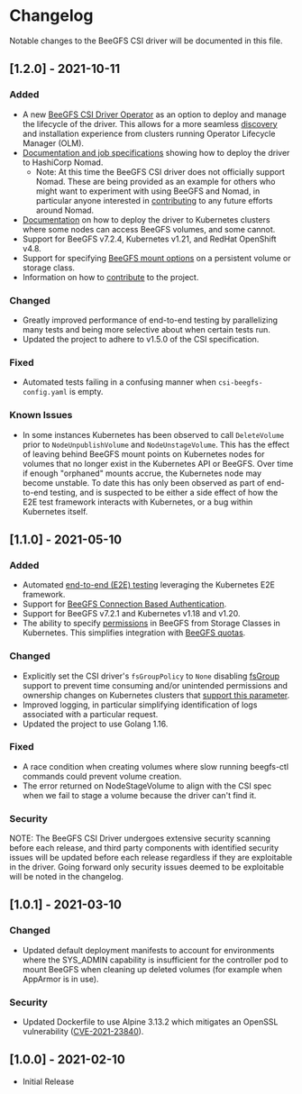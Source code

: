 # Changelog
Notable changes to the BeeGFS CSI driver will be documented in this file. 

[1.2.0] - 2021-10-11
--------------------
### Added
- A new [BeeGFS CSI Driver Operator](operator/README.md) as an option to deploy
  and manage the lifecycle of the driver. This allows for a more seamless
  [discovery](https://operatorhub.io/) and installation experience from clusters
  running Operator Lifecycle Manager (OLM).
- [Documentation and job specifications](deploy/nomad/README.md) showing how to
  deploy the driver to HashiCorp Nomad.
  - Note: At this time the BeeGFS CSI driver does not officially support Nomad.
    These are being provided as an example for others who might want to
    experiment with using BeeGFS and Nomad, in particular anyone interested in
    [contributing](CONTRIBUTING.md) to any future efforts around Nomad.
- [Documentation](docs/deployment.md##mixed-kubernetes-deployment) on how to
  deploy the driver to Kubernetes clusters where some nodes can access BeeGFS
  volumes, and some cannot.
- Support for BeeGFS v7.2.4, Kubernetes v1.21, and RedHat OpenShift v4.8. 
- Support for specifying [BeeGFS mount
  options](docs/usage.md#beegfs-mount-options) on a persistent volume or storage
  class.
- Information on how to [contribute](CONTRIBUTING.md) to the project. 

### Changed
- Greatly improved performance of end-to-end testing by parallelizing many tests
  and being more selective about when certain tests run.
- Updated the project to adhere to v1.5.0 of the CSI specification.

### Fixed
- Automated tests failing in a confusing manner when `csi-beegfs-config.yaml` is
  empty. 

### Known Issues
- In some instances Kubernetes has been observed to call `DeleteVolume` prior to
  `NodeUnpublishVolume` and `NodeUnstageVolume`. This has the effect of leaving
  behind BeeGFS mount points on Kubernetes nodes for volumes that no longer
  exist in the Kubernetes API or BeeGFS. Over time if enough "orphaned" mounts
  accrue, the Kubernetes node may become unstable. To date this has only been
  observed as part of end-to-end testing, and is suspected to be either a side
  effect of how the E2E test framework interacts with Kubernetes, or a bug
  within Kubernetes itself.

[1.1.0] - 2021-05-10
--------------------
### Added 
- Automated [end-to-end (E2E) testing](test/e2e/README.md) leveraging the
  Kubernetes E2E framework.
- Support for [BeeGFS Connection Based
  Authentication](https://doc.beegfs.io/latest/advanced_topics/authentication.html).
- Support for BeeGFS v7.2.1 and Kubernetes v1.18 and v1.20. 
- The ability to specify [permissions](docs/usage.md#permissions) in BeeGFS from
  Storage Classes in Kubernetes. This simplifies integration with [BeeGFS
  quotas](docs/quotas.md). 

### Changed
- Explicitly set the CSI driver's `fsGroupPolicy` to `None` disabling
  [fsGroup](docs/usage.md#fsgroup-behavior) support to prevent time consuming
  and/or unintended permissions and ownership changes on Kubernetes clusters
  that [support this
  parameter](https://kubernetes-csi.github.io/docs/support-fsgroup.html).
- Improved logging, in particular simplifying identification of logs associated
  with a particular request.
- Updated the project to use Golang 1.16. 

### Fixed
- A race condition when creating volumes where slow running beegfs-ctl commands
  could prevent volume creation.
- The error returned on NodeStageVolume to align with the CSI spec when we fail
  to stage a volume because the driver can't find it.

### Security 
NOTE: The BeeGFS CSI Driver undergoes extensive security scanning before each
release, and third party components with identified security issues will be
updated before each release regardless if they are exploitable in the driver.
Going forward only security issues deemed to be exploitable will be noted in the
changelog. 

[1.0.1] - 2021-03-10
--------------------
### Changed
- Updated default deployment manifests to account for environments where the
  SYS_ADMIN capability is insufficient for the controller pod to mount BeeGFS
  when cleaning up deleted volumes (for example when AppArmor is in use).

### Security
- Updated Dockerfile to use Alpine 3.13.2 which mitigates an OpenSSL
  vulnerability
  ([CVE-2021-23840](https://nvd.nist.gov/vuln/detail/CVE-2021-23840)).

[1.0.0] - 2021-02-10
--------------------
- Initial Release
